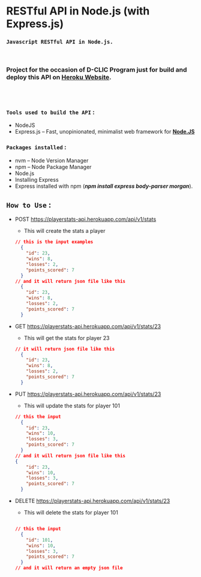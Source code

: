 # **RESTful API in Node.js (with Express.js)**

### **`Javascript RESTful API in Node.js.`**
<br>

###  Project for the occasion of D-CLIC Program just for build and deploy this API on [Heroku Website](https://heroku.com).

<br>

#

### **`Tools used to build the API`** :

  - NodeJS
  - Express.js – Fast, unopinionated, minimalist web framework for **[Node.JS](https://nodejs.org/en/)**

### **`Packages installed`** :

  -  nvm – Node Version Manager
  -  npm – Node Package Manager
  -  Node.js
  -  Installing Express
  -  Express installed with npm (**_npm install express body-parser morgan_**).

## **`How to Use`** :


  - POST https://playerstats-api.herokuapp.com/api/v1/stats 
    -  This will create the stats a player

    ```json
    // this is the input examples
      {
        "id": 23,
        "wins": 8,
        "losses": 2,
        "points_scored": 7
      }
    // and it will return json file like this
      {
        "id": 23,
        "wins": 8,
        "losses": 2,
        "points_scored": 7
      }
    ```


  - GET https://playerstats-api.herokuapp.com/api/v1/stats/23 
    - This will get the stats for player 23

    ```json
    // it will return json file like this
      {
        "id": 23,
        "wins": 8,
        "losses": 2,
        "points_scored": 7
      }
    ```
    
  - PUT https://playerstats-api.herokuapp.com/api/v1/stats/23 
    - This will update the stats for player 101

    ```json
    // this the input 
      {
        "id": 23,
        "wins": 10,
        "losses": 3,
        "points_scored": 7
      }
    // and it will return json file like this
    {
        "id": 23,
        "wins": 10,
        "losses": 3,
        "points_scored": 7
      }
    ```

  - DELETE https://playerstats-api.herokuapp.com/api/v1/stats/23
    -  This will delete the stats for player 101

    ```json

    // this the input 
      {
        "id": 101,
        "wins": 10,
        "losses": 3,
        "points_scored": 7
      }
    // and it will return an empty json file

    ```

    